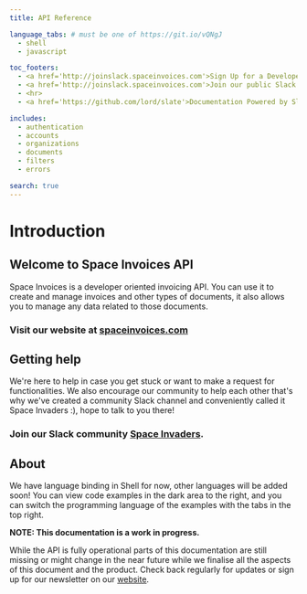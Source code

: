 ```yaml
---
title: API Reference

language_tabs: # must be one of https://git.io/vQNgJ
  - shell
  - javascript

toc_footers:
  - <a href='http://joinslack.spaceinvoices.com'>Sign Up for a Developer Key</a>
  - <a href='http://joinslack.spaceinvoices.com'>Join our public Slack community</a>
  - <hr>
  - <a href='https://github.com/lord/slate'>Documentation Powered by Slate</a>

includes:
  - authentication
  - accounts
  - organizations
  - documents
  - filters
  - errors

search: true
---
```


# Introduction

## Welcome to Space Invoices API

Space Invoices is a developer oriented invoicing API. You can use it to create and manage invoices and other types of documents, it also allows you to manage any data related to those documents.

### Visit our website at [spaceinvoices.com](https://spaceinvoices.com)

## Getting help

We're here to help in case you get stuck or want to make a request for functionalities. We also encourage our community to help each other that's why we've created a community Slack channel and conveniently called it Space Invaders :), hope to talk to you there!

### Join our Slack community [Space Invaders](http://joinslack.spaceinvoices.com).

## About

We have language binding in Shell for now, other languages will be added soon! You can view code examples in the dark area to the right, and you can switch the programming language of the examples with the tabs in the top right.

<aside class="warning"><strong>NOTE: This documentation is a work in progress.</strong></aside>

While the API is fully operational parts of this documentation are still missing or might change in the near future while we finalise all the aspects of this document and the product. Check back regularly for updates or sign up for our newsletter on our <a href="https://spaceinvoices.com">website</a>.
